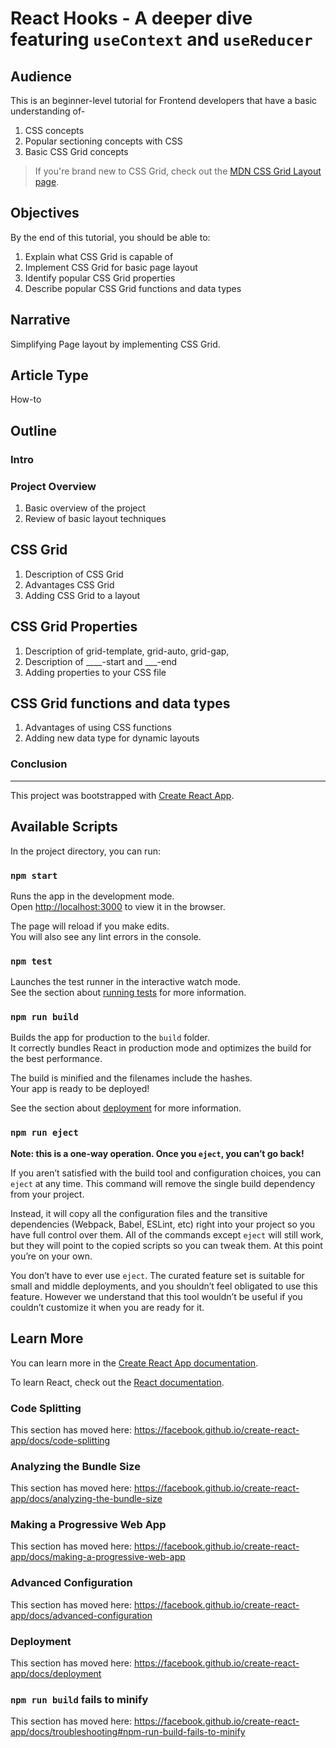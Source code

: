 # React Hooks - A deeper dive featuring `useContext` and `useReducer`

## Audience

This is an beginner-level tutorial for Frontend developers that have a basic understanding of-

1. CSS concepts
1. Popular sectioning concepts with CSS
1. Basic CSS Grid concepts

>  If you're brand new to CSS Grid, check out the [MDN CSS Grid Layout page](https://developer.mozilla.org/en-US/docs/Web/CSS/CSS_Grid_Layout).

## Objectives

By the end of this tutorial, you should be able to:

1. Explain what CSS Grid is capable of
1. Implement CSS Grid for basic page layout
1. Identify popular CSS Grid properties 
1. Describe popular CSS Grid functions and data types

## Narrative

<!-- *What's the common thread throughout the post?*  -->

Simplifying Page layout by implementing CSS Grid.

## Article Type

<!-- *How-to, high-level narrative, list post?*  -->

How-to

## Outline

### Intro

### Project Overview

1. Basic overview of the project
1. Review of basic layout techniques

## CSS Grid

1. Description of CSS Grid
1. Advantages CSS Grid
1. Adding CSS Grid to a layout

## CSS Grid Properties

1. Description of grid-template, grid-auto, grid-gap, 
1. Description of ____-start and ___-end
1. Adding properties to your CSS file

## CSS Grid functions and data types

1. Advantages of using CSS functions
1. Adding new data type for dynamic layouts


### Conclusion

------------------------------

This project was bootstrapped with [Create React App](https://github.com/facebook/create-react-app).

## Available Scripts

In the project directory, you can run:

### `npm start`

Runs the app in the development mode.<br>
Open [http://localhost:3000](http://localhost:3000) to view it in the browser.

The page will reload if you make edits.<br>
You will also see any lint errors in the console.

### `npm test`

Launches the test runner in the interactive watch mode.<br>
See the section about [running tests](https://facebook.github.io/create-react-app/docs/running-tests) for more information.

### `npm run build`

Builds the app for production to the `build` folder.<br>
It correctly bundles React in production mode and optimizes the build for the best performance.

The build is minified and the filenames include the hashes.<br>
Your app is ready to be deployed!

See the section about [deployment](https://facebook.github.io/create-react-app/docs/deployment) for more information.

### `npm run eject`

**Note: this is a one-way operation. Once you `eject`, you can’t go back!**

If you aren’t satisfied with the build tool and configuration choices, you can `eject` at any time. This command will remove the single build dependency from your project.

Instead, it will copy all the configuration files and the transitive dependencies (Webpack, Babel, ESLint, etc) right into your project so you have full control over them. All of the commands except `eject` will still work, but they will point to the copied scripts so you can tweak them. At this point you’re on your own.

You don’t have to ever use `eject`. The curated feature set is suitable for small and middle deployments, and you shouldn’t feel obligated to use this feature. However we understand that this tool wouldn’t be useful if you couldn’t customize it when you are ready for it.

## Learn More

You can learn more in the [Create React App documentation](https://facebook.github.io/create-react-app/docs/getting-started).

To learn React, check out the [React documentation](https://reactjs.org/).

### Code Splitting

This section has moved here: https://facebook.github.io/create-react-app/docs/code-splitting

### Analyzing the Bundle Size

This section has moved here: https://facebook.github.io/create-react-app/docs/analyzing-the-bundle-size

### Making a Progressive Web App

This section has moved here: https://facebook.github.io/create-react-app/docs/making-a-progressive-web-app

### Advanced Configuration

This section has moved here: https://facebook.github.io/create-react-app/docs/advanced-configuration

### Deployment

This section has moved here: https://facebook.github.io/create-react-app/docs/deployment

### `npm run build` fails to minify

This section has moved here: https://facebook.github.io/create-react-app/docs/troubleshooting#npm-run-build-fails-to-minify
